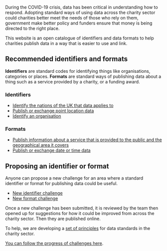 During the COVID-19 crisis, data has been critical in understanding how to respond. Adopting standard ways of using data across the charity sector could charities better meet the needs of those who rely on them, government make better policy and funders ensure that money is being directed to the right place.

This website is an open catalogue of identifiers and data formats to help charities publish data in a way that is easier to use and link.


## Recommended identifiers and formats

**Identifiers** are standard codes for identifying things like organisations, categories or places. **Formats** are standard ways of publishing data about a thing such as a service provided by a charity, or a funding award.


### Identifiers

* [Identify the nations of the UK that data applies to](identifiers/uk-nations.md)
* [Publish or exchange point location data](identifiers/point.md)
* [Identify an organisation](identifiers/organisation.md)

### Formats

* [Publish information about a service that is provided to the public and the geographical area it covers](formats/service-provision.md)
* [Publish or exchange date or time data](formats/date-and-time.md)

## Proposing an identifier or format

Anyone can propose a new challenge for an area where a standard identifier or format for publishing data could be useful.

* [New identifier challenge](https://github.com/WeTheCatalysts/standards-and-identifiers/issues/new?assignees=&labels=identifier&template=identifier-challenge.md)
* [New format challenge](https://github.com/WeTheCatalysts/standards-and-identifiers/issues/new?assignees=&labels=identifier&template=standard-challenge.md)

Once a new challenge has been submitted, it is reviewed by the team then opened up for suggestions for how it could be improved from across the charity sector. Then they are published online.

To help, we are developing a [set of principles](principles.md) for data standards in the charity sector.

[You can follow the progress of challenges here](https://github.com/WeTheCatalysts/standards-and-identifiers/projects/1).
